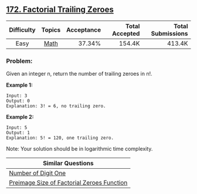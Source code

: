 ## [172. Factorial Trailing Zeroes](https://leetcode.com/problems/factorial-trailing-zeroes/)

| Difficulty | Topics | Acceptance | Total Accepted | Total Submissions |
| :-: | :-: | --: | --: | --: |
| Easy | [Math](https://leetcode.com/tag/math/) | 37.34% | 154.4K | 413.4K |

### Problem:

Given an integer n, return the number of trailing zeroes in n!.

**Example 1:**

```
Input: 3
Output: 0
Explanation: 3! = 6, no trailing zero.
```

**Example 2:**

```
Input: 5
Output: 1
Explanation: 5! = 120, one trailing zero.
```

Note: Your solution should be in logarithmic time complexity.

| Similar Questions |
| --- |
| [Number of Digit One](https://leetcode.com/problems/number-of-digit-one/) |
| [Preimage Size of Factorial Zeroes Function](https://leetcode.com/problems/preimage-size-of-factorial-zeroes-function/) |

